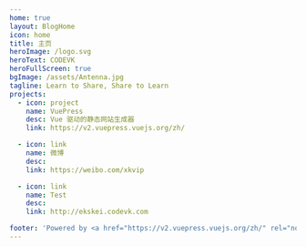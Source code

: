 ```yaml
---
home: true
layout: BlogHome
icon: home
title: 主页
heroImage: /logo.svg
heroText: CODEVK
heroFullScreen: true
bgImage: /assets/Antenna.jpg
tagline: Learn to Share, Share to Learn
projects:
  - icon: project
    name: VuePress
    desc: Vue 驱动的静态网站生成器
    link: https://v2.vuepress.vuejs.org/zh/

  - icon: link
    name: 微博
    desc: 
    link: https://weibo.com/xkvip

  - icon: link
    name: Test
    desc: 
    link: http://ekskei.codevk.com

footer: 'Powered by <a href="https://v2.vuepress.vuejs.org/zh/" rel="noopener noreferrer" target="_blank">VuePress</a> & <a href="https://vuepress-theme-hope.github.io/v2/zh/" rel="noopener noreferrer" target="_blank">Hope</a>'
---
```

